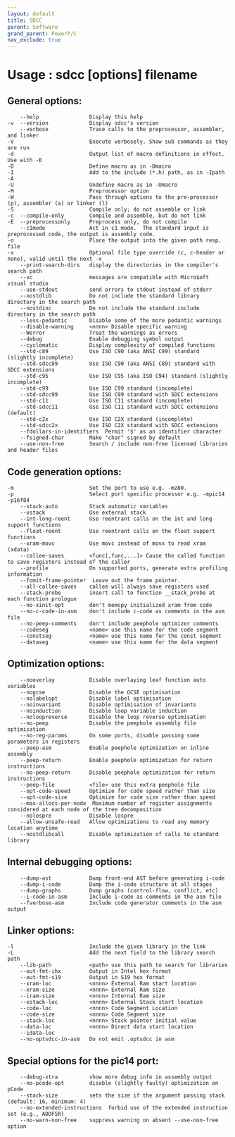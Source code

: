 ```yaml
---
layout: default
title: SDCC
parent: Software
grand_parent: PowerP/C
nav_exclude: true
---
```


# Usage : sdcc [options] filename

## General options:
        --help                Display this help
    -v  --version             Display sdcc's version
        --verbose             Trace calls to the preprocessor, assembler, and linker
    -V                        Execute verbosely. Show sub commands as they are run
    -d                        Output list of macro definitions in effect. Use with -E
    -D                        Define macro as in -Dmacro
    -I                        Add to the include (*.h) path, as in -Ipath
    -A                        
    -U                        Undefine macro as in -Umacro
    -M                        Preprocessor option
    -W                        Pass through options to the pre-processor (p), assembler (a) or linker (l)
    -S                        Compile only; do not assemble or link
    -c  --compile-only        Compile and assemble, but do not link
    -E  --preprocessonly      Preprocess only, do not compile
        --c1mode              Act in c1 mode.  The standard input is preprocessed code, the output is assembly code.
    -o                        Place the output into the given path resp. file
    -x                        Optional file type override (c, c-header or none), valid until the next -x
        --print-search-dirs   display the directories in the compiler's search path
        --vc                  messages are compatible with Micro$oft visual studio
        --use-stdout          send errors to stdout instead of stderr
        --nostdlib            Do not include the standard library directory in the search path
        --nostdinc            Do not include the standard include directory in the search path
        --less-pedantic       Disable some of the more pedantic warnings
        --disable-warning     <nnnn> Disable specific warning
        --Werror              Treat the warnings as errors
        --debug               Enable debugging symbol output
        --cyclomatic          Display complexity of compiled functions
        --std-c89             Use ISO C90 (aka ANSI C89) standard (slightly incomplete)
        --std-sdcc89          Use ISO C90 (aka ANSI C89) standard with SDCC extensions
        --std-c95             Use ISO C95 (aka ISO C94) standard (slightly incomplete)
        --std-c99             Use ISO C99 standard (incomplete)
        --std-sdcc99          Use ISO C99 standard with SDCC extensions
        --std-c11             Use ISO C11 standard (incomplete)
        --std-sdcc11          Use ISO C11 standard with SDCC extensions (default)
        --std-c2x             Use ISO C2X standard (incomplete)
        --std-sdcc2x          Use ISO C2X standard with SDCC extensions
        --fdollars-in-identifiers  Permit '$' as an identifier character
        --fsigned-char        Make "char" signed by default
        --use-non-free        Search / include non-free licensed libraries and header files

## Code generation options:
    -m                        Set the port to use e.g. -mz80.
    -p                        Select port specific processor e.g. -mpic14 -p16f84
        --stack-auto          Stack automatic variables
        --xstack              Use external stack
        --int-long-reent      Use reentrant calls on the int and long support functions
        --float-reent         Use reentrant calls on the float support functions
        --xram-movc           Use movc instead of movx to read xram (xdata)
        --callee-saves        <func[,func,...]> Cause the called function to save registers instead of the caller
        --profile             On supported ports, generate extra profiling information
        --fomit-frame-pointer  Leave out the frame pointer.
        --all-callee-saves    callee will always save registers used
        --stack-probe         insert call to function __stack_probe at each function prologue
        --no-xinit-opt        don't memcpy initialized xram from code
        --no-c-code-in-asm    don't include c-code as comments in the asm file
        --no-peep-comments    don't include peephole optimizer comments
        --codeseg             <name> use this name for the code segment
        --constseg            <name> use this name for the const segment
        --dataseg             <name> use this name for the data segment

## Optimization options:
        --nooverlay           Disable overlaying leaf function auto variables
        --nogcse              Disable the GCSE optimisation
        --nolabelopt          Disable label optimisation
        --noinvariant         Disable optimisation of invariants
        --noinduction         Disable loop variable induction
        --noloopreverse       Disable the loop reverse optimisation
        --no-peep             Disable the peephole assembly file optimisation
        --no-reg-params       On some ports, disable passing some parameters in registers
        --peep-asm            Enable peephole optimization on inline assembly
        --peep-return         Enable peephole optimization for return instructions
        --no-peep-return      Disable peephole optimization for return instructions
        --peep-file           <file> use this extra peephole file
        --opt-code-speed      Optimize for code speed rather than size
        --opt-code-size       Optimize for code size rather than speed
        --max-allocs-per-node  Maximum number of register assignments considered at each node of the tree decomposition
        --nolospre            Disable lospre
        --allow-unsafe-read   Allow optimizations to read any memory location anytime
        --nostdlibcall        Disable optimization of calls to standard library

## Internal debugging options:
        --dump-ast            Dump front-end AST before generating i-code
        --dump-i-code         Dump the i-code structure at all stages
        --dump-graphs         Dump graphs (control-flow, conflict, etc)
        --i-code-in-asm       Include i-code as comments in the asm file
        --fverbose-asm        Include code generator comments in the asm output

## Linker options:
    -l                        Include the given library in the link
    -L                        Add the next field to the library search path
        --lib-path            <path> use this path to search for libraries
        --out-fmt-ihx         Output in Intel hex format
        --out-fmt-s19         Output in S19 hex format
        --xram-loc            <nnnn> External Ram start location
        --xram-size           <nnnn> External Ram size
        --iram-size           <nnnn> Internal Ram size
        --xstack-loc          <nnnn> External Stack start location
        --code-loc            <nnnn> Code Segment Location
        --code-size           <nnnn> Code Segment size
        --stack-loc           <nnnn> Stack pointer initial value
        --data-loc            <nnnn> Direct data start location
        --idata-loc           
        --no-optsdcc-in-asm   Do not emit .optsdcc in asm

##  Special options for the pic14 port:
        --debug-xtra          show more debug info in assembly output
        --no-pcode-opt        disable (slightly faulty) optimization on pCode
        --stack-size          sets the size if the argument passing stack (default: 16, minimum: 4)
        --no-extended-instructions  forbid use of the extended instruction set (e.g., ADDFSR)
        --no-warn-non-free    suppress warning on absent --use-non-free option

